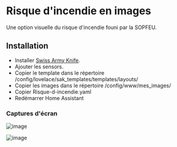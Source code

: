 # Risque d'incendie en images

Une option visuelle du risque d'incendie founi par la SOPFEU.

## Installation

- Installer [Swiss Army Knife](https://swiss-army-knife-card-manual.amoebelabs.com/start/installation/).
- Ajouter les sensors.
- Copier le template dans le répertoire /config/lovelace/sak_templates/templates/layouts/
- Copier les images dans le répertoire /config/www/mes_images/
- Copier Risque-d-incendie.yaml
- Redémarrer Home Assistant

### Captures d'écran

![image](https://github.com/MichelJourdain/domo-quebec/assets/83040228/6c5b1363-d340-499c-9526-cea0ab8b036c)

![image](https://github.com/MichelJourdain/domo-quebec/assets/83040228/e6b2d293-afa7-4fd9-9359-1cf5e98e062a)
